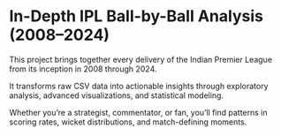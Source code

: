 # In-Depth IPL Ball-by-Ball Analysis (2008–2024)

This project brings together every delivery of the Indian Premier League from its inception in 2008 through 2024.

It transforms raw CSV data into actionable insights through exploratory analysis, advanced visualizations, and statistical modeling.

Whether you’re a strategist, commentator, or fan, you’ll find patterns in scoring rates, wicket distributions, and match-defining moments.
